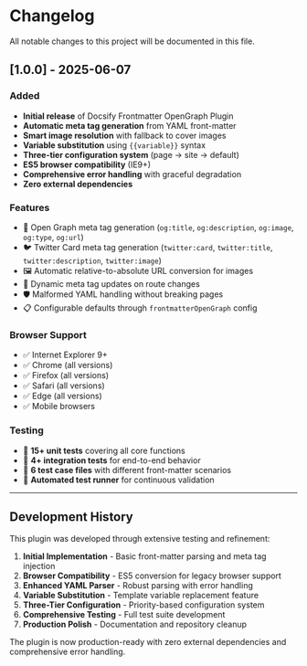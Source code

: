 # Changelog

All notable changes to this project will be documented in this file.

## [1.0.0] - 2025-06-07

### Added
- **Initial release** of Docsify Frontmatter OpenGraph Plugin
- **Automatic meta tag generation** from YAML front-matter
- **Smart image resolution** with fallback to cover images
- **Variable substitution** using `{{variable}}` syntax
- **Three-tier configuration system** (page → site → default)
- **ES5 browser compatibility** (IE9+)
- **Comprehensive error handling** with graceful degradation
- **Zero external dependencies**

### Features
- 📄 Open Graph meta tag generation (`og:title`, `og:description`, `og:image`, `og:type`, `og:url`)
- 🐦 Twitter Card meta tag generation (`twitter:card`, `twitter:title`, `twitter:description`, `twitter:image`)
- 🖼️ Automatic relative-to-absolute URL conversion for images
- 🔄 Dynamic meta tag updates on route changes
- 🛡️ Malformed YAML handling without breaking pages
- 📋 Configurable defaults through `frontmatterOpenGraph` config

### Browser Support
- ✅ Internet Explorer 9+
- ✅ Chrome (all versions)
- ✅ Firefox (all versions)  
- ✅ Safari (all versions)
- ✅ Edge (all versions)
- ✅ Mobile browsers

### Testing
- 🧪 **15+ unit tests** covering all core functions
- 🔧 **4+ integration tests** for end-to-end behavior
- 📝 **6 test case files** with different front-matter scenarios
- 🤖 **Automated test runner** for continuous validation

---

## Development History

This plugin was developed through extensive testing and refinement:

1. **Initial Implementation** - Basic front-matter parsing and meta tag injection
2. **Browser Compatibility** - ES5 conversion for legacy browser support
3. **Enhanced YAML Parser** - Robust parsing with error handling
4. **Variable Substitution** - Template variable replacement feature
5. **Three-Tier Configuration** - Priority-based configuration system
6. **Comprehensive Testing** - Full test suite development
7. **Production Polish** - Documentation and repository cleanup

The plugin is now production-ready with zero external dependencies and comprehensive error handling.
